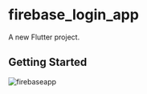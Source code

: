# firebase_login_app

A new Flutter project.

## Getting Started

![firebaseapp](https://user-images.githubusercontent.com/69114029/210137264-4475fb36-c7ce-4054-ac9b-1def70398149.jpg)
